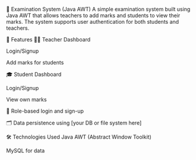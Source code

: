 📘 Examination System (Java AWT)
A simple examination system built using Java AWT that allows teachers to add marks and students to view their marks. The system supports user authentication for both students and teachers.

🚀 Features
👨‍🏫 Teacher Dashboard

Login/Signup

Add marks for students

🎓 Student Dashboard

Login/Signup

View own marks

🔐 Role-based login and sign-up

🗂️ Data persistence using [your DB or file system here]

🛠️ Technologies Used
Java AWT (Abstract Window Toolkit)

MySQL for data

